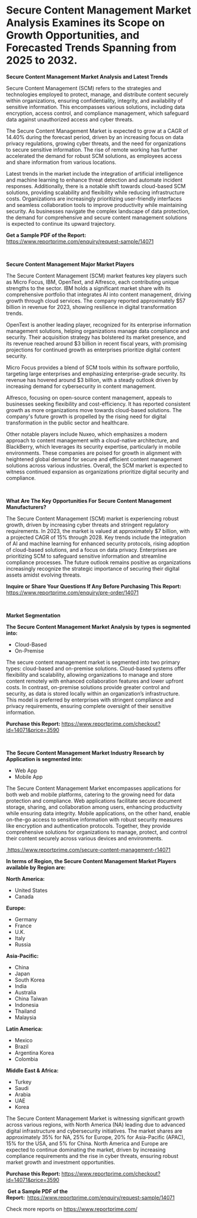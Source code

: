 <p><h1>Secure Content Management Market Analysis Examines its Scope on Growth Opportunities, and Forecasted Trends Spanning from 2025 to 2032.</h1></p><p><strong>Secure Content Management Market Analysis and Latest Trends</strong></p>
<p><p>Secure Content Management (SCM) refers to the strategies and technologies employed to protect, manage, and distribute content securely within organizations, ensuring confidentiality, integrity, and availability of sensitive information. This encompasses various solutions, including data encryption, access control, and compliance management, which safeguard data against unauthorized access and cyber threats.</p><p>The Secure Content Management Market is expected to grow at a CAGR of 14.40% during the forecast period, driven by an increasing focus on data privacy regulations, growing cyber threats, and the need for organizations to secure sensitive information. The rise of remote working has further accelerated the demand for robust SCM solutions, as employees access and share information from various locations.</p><p>Latest trends in the market include the integration of artificial intelligence and machine learning to enhance threat detection and automate incident responses. Additionally, there is a notable shift towards cloud-based SCM solutions, providing scalability and flexibility while reducing infrastructure costs. Organizations are increasingly prioritizing user-friendly interfaces and seamless collaboration tools to improve productivity while maintaining security. As businesses navigate the complex landscape of data protection, the demand for comprehensive and secure content management solutions is expected to continue its upward trajectory.</p></p>
<p><strong>Get a Sample PDF of the Report:&nbsp;</strong> <a href="https://www.reportprime.com/enquiry/request-sample/14071?utm_campaign=3164&utm_medium=2&utm_source=Github&utm_content=ia&utm_term=20032025&utm_id=secure-content-management">https://www.reportprime.com/enquiry/request-sample/14071</a></p>
<p>&nbsp;</p>
<p><strong>Secure Content Management Major Market Players</strong></p>
<p><p>The Secure Content Management (SCM) market features key players such as Micro Focus, IBM, OpenText, and Alfresco, each contributing unique strengths to the sector. IBM holds a significant market share with its comprehensive portfolio that integrates AI into content management, driving growth through cloud services. The company reported approximately $57 billion in revenue for 2023, showing resilience in digital transformation trends.</p><p>OpenText is another leading player, recognized for its enterprise information management solutions, helping organizations manage data compliance and security. Their acquisition strategy has bolstered its market presence, and its revenue reached around $3 billion in recent fiscal years, with promising projections for continued growth as enterprises prioritize digital content security.</p><p>Micro Focus provides a blend of SCM tools within its software portfolio, targeting large enterprises and emphasizing enterprise-grade security. Its revenue has hovered around $3 billion, with a steady outlook driven by increasing demand for cybersecurity in content management.</p><p>Alfresco, focusing on open-source content management, appeals to businesses seeking flexibility and cost-efficiency. It has reported consistent growth as more organizations move towards cloud-based solutions. The company's future growth is propelled by the rising need for digital transformation in the public sector and healthcare.</p><p>Other notable players include Nuxeo, which emphasizes a modern approach to content management with a cloud-native architecture, and BlackBerry, which leverages its security expertise, particularly in mobile environments. These companies are poised for growth in alignment with heightened global demand for secure and efficient content management solutions across various industries. Overall, the SCM market is expected to witness continued expansion as organizations prioritize digital security and compliance.</p></p>
<p>&nbsp;</p>
<p><strong>What Are The Key Opportunities For Secure Content Management Manufacturers?</strong></p>
<p><p>The Secure Content Management (SCM) market is experiencing robust growth, driven by increasing cyber threats and stringent regulatory requirements. In 2023, the market is valued at approximately $7 billion, with a projected CAGR of 15% through 2028. Key trends include the integration of AI and machine learning for enhanced security protocols, rising adoption of cloud-based solutions, and a focus on data privacy. Enterprises are prioritizing SCM to safeguard sensitive information and streamline compliance processes. The future outlook remains positive as organizations increasingly recognize the strategic importance of securing their digital assets amidst evolving threats.</p></p>
<p><strong>Inquire or Share Your Questions If Any Before Purchasing This Report:</strong> <a href="https://www.reportprime.com/enquiry/pre-order/14071?utm_campaign=3164&utm_medium=2&utm_source=Github&utm_content=ia&utm_term=20032025&utm_id=secure-content-management">https://www.reportprime.com/enquiry/pre-order/14071</a></p>
<p>&nbsp;</p>
<p><strong>Market Segmentation</strong></p>
<p><strong>The Secure Content Management Market Analysis by types is segmented into:</strong></p>
<p><ul><li>Cloud-Based</li><li>On-Premise</li></ul></p>
<p><p>The secure content management market is segmented into two primary types: cloud-based and on-premise solutions. Cloud-based systems offer flexibility and scalability, allowing organizations to manage and store content remotely with enhanced collaboration features and lower upfront costs. In contrast, on-premise solutions provide greater control and security, as data is stored locally within an organization’s infrastructure. This model is preferred by enterprises with stringent compliance and privacy requirements, ensuring complete oversight of their sensitive information.</p></p>
<p><strong>Purchase this Report:&nbsp;</strong><a href="https://www.reportprime.com/checkout?id=14071&price=3590&utm_campaign=3164&utm_medium=2&utm_source=Github&utm_content=ia&utm_term=20032025&utm_id=secure-content-management">https://www.reportprime.com/checkout?id=14071&price=3590</a></p>
<p>&nbsp;</p>
<p><strong>The Secure Content Management Market Industry Research by Application is segmented into:</strong></p>
<p><ul><li>Web App</li><li>Mobile App</li></ul></p>
<p><p>The Secure Content Management Market encompasses applications for both web and mobile platforms, catering to the growing need for data protection and compliance. Web applications facilitate secure document storage, sharing, and collaboration among users, enhancing productivity while ensuring data integrity. Mobile applications, on the other hand, enable on-the-go access to sensitive information with robust security measures like encryption and authentication protocols. Together, they provide comprehensive solutions for organizations to manage, protect, and control their content securely across various devices and environments.</p></p>
<p><a href="https://www.reportprime.com/secure-content-management-r14071?utm_campaign=3164&utm_medium=2&utm_source=Github&utm_content=ia&utm_term=20032025&utm_id=secure-content-management">&nbsp;https://www.reportprime.com/secure-content-management-r14071</a></p>
<p><strong>In terms of Region, the Secure Content Management Market Players available by Region are:</strong></p>
<p>
    <p> <strong> North America: </strong>
        <ul>
            <li>United States</li>
            <li>Canada</li>
        </ul>
        </p> 
    <p> <strong> Europe: </strong>
        <ul>
            <li>Germany</li>
            <li>France</li>
            <li>U.K.</li>
            <li>Italy</li>
            <li>Russia</li>
        </ul>
        </p> 
    <p> <strong> Asia-Pacific: </strong>
        <ul>
            <li>China</li>
            <li>Japan</li>
            <li>South Korea</li>
            <li>India</li>
            <li>Australia</li>
            <li>China Taiwan</li>
            <li>Indonesia</li>
            <li>Thailand</li>
            <li>Malaysia</li>
        </ul>
        </p> 
    <p> <strong> Latin America: </strong>
        <ul>
            <li>Mexico</li>
            <li>Brazil</li>
            <li>Argentina Korea</li>
            <li>Colombia</li>
        </ul>
        </p> 
    <p> <strong> Middle East & Africa: </strong>
        <ul>
            <li>Turkey</li>
            <li>Saudi</li>
            <li>Arabia</li>
            <li>UAE</li>
            <li>Korea</li>
        </ul>
    </p>
    </p>
<p><p>The Secure Content Management Market is witnessing significant growth across various regions, with North America (NA) leading due to advanced digital infrastructure and cybersecurity initiatives. The market shares are approximately 35% for NA, 25% for Europe, 20% for Asia-Pacific (APAC), 15% for the USA, and 5% for China. North America and Europe are expected to continue dominating the market, driven by increasing compliance requirements and the rise in cyber threats, ensuring robust market growth and investment opportunities.</p></p>
<p><strong>Purchase this Report: </strong><a href="https://www.reportprime.com/checkout?id=14071&price=3590&utm_campaign=3164&utm_medium=2&utm_source=Github&utm_content=ia&utm_term=20032025&utm_id=secure-content-management">https://www.reportprime.com/checkout?id=14071&price=3590</a></p>
<p>&nbsp;<strong>Get a Sample PDF of the Report:&nbsp;&nbsp;</strong><a href="https://www.reportprime.com/enquiry/request-sample/14071?utm_campaign=3164&utm_medium=2&utm_source=Github&utm_content=ia&utm_term=20032025&utm_id=secure-content-management">https://www.reportprime.com/enquiry/request-sample/14071</a></p>
<p><strong></strong></p>
<p>Check more reports on <a href="https://www.reportprime.com/?utm_campaign=3164&utm_medium=2&utm_source=Github&utm_content=ia&utm_term=20032025&utm_id=secure-content-management">https://www.reportprime.com/</a></p>
